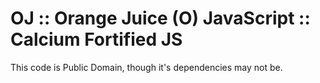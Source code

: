 OJ :: Orange Juice (O) JavaScript :: Calcium Fortified JS
======
This code is Public Domain, though it's dependencies may not be.
